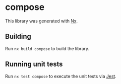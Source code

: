 # compose

This library was generated with [Nx](https://nx.dev).

## Building

Run `nx build compose` to build the library.

## Running unit tests

Run `nx test compose` to execute the unit tests via [Jest](https://jestjs.io).
